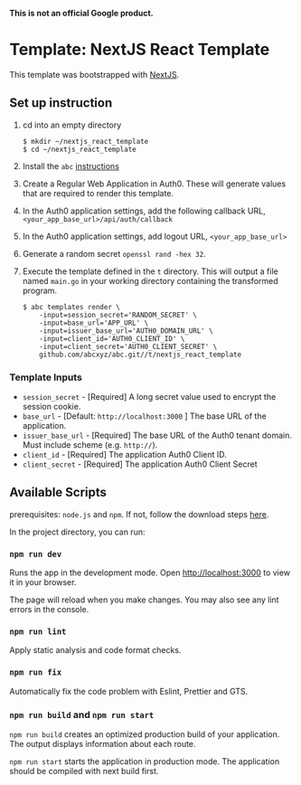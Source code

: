 **This is not an official Google product.**

# Template: NextJS React Template

This template was bootstrapped with [NextJS](https://nextjs.org/).

## Set up instruction

1. cd into an empty directory

    ```shell
    $ mkdir ~/nextjs_react_template
    $ cd ~/nextjs_react_template
    ```
1. Install the `abc` [instructions](https://github.com/abcxyz/abc#user-guide)

1. Create a Regular Web Application in Auth0. These will generate values that are required to render this template.
1. In the Auth0 application settings, add the following callback URL, `<your_app_base_url>/api/auth/callback`
1. In the Auth0 application settings, add logout URL, `<your_app_base_url>`
1. Generate a random secret `openssl rand -hex 32`.
1. Execute the template defined in the `t` directory.
This will output a file named `main.go` in your working directory containing
the transformed program.

    ```shell
    $ abc templates render \
        -input=session_secret='RANDOM_SECRET' \
        -input=base_url='APP_URL' \
        -input=issuer_base_url='AUTH0_DOMAIN_URL' \
        -input=client_id='AUTH0_CLIENT_ID' \
        -input=client_secret='AUTH0_CLIENT_SECRET' \
        github.com/abcxyz/abc.git//t/nextjs_react_template
    ```

### Template Inputs
- `session_secret` - [Required] A long secret value used to encrypt the session cookie.
- `base_url` - [Default: `http://localhost:3000` ] The base URL of the application.
- `issuer_base_url` - [Required] The base URL of the Auth0 tenant domain. Must include scheme (e.g. `http://`).
- `client_id` - [Required] The application Auth0 Client ID.
- `client_secret` - [Required] The application Auth0 Client Secret

## Available Scripts
prerequisites: `node.js` and `npm`. If not, follow the download steps [here](https://docs.npmjs.com/downloading-and-installing-node-js-and-npm).

In the project directory, you can run:

### `npm run dev`

Runs the app in the development mode. Open [http://localhost:3000](http://localhost:3000) to view it in your browser.

The page will reload when you make changes. You may also see any lint errors in the console.

### `npm run lint`

Apply static analysis and code format checks.

### `npm run fix`

Automatically fix the code problem with Eslint, Prettier and GTS.

### `npm run build` and `npm run start`

`npm run build` creates an optimized production build of your application. The output displays information about each route.

`npm run start` starts the application in production mode. The application should be compiled with next build first.
